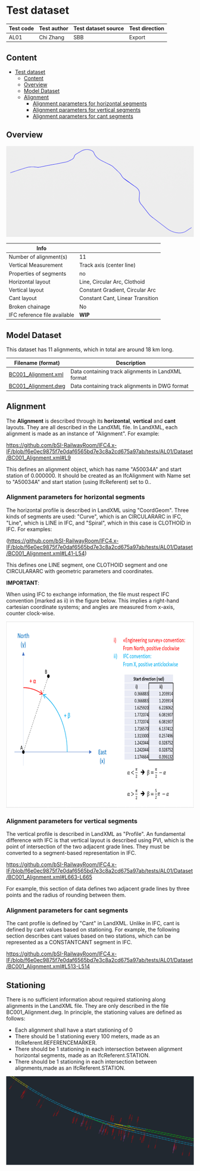 # Test dataset

| Test code | Test author     | Test dataset source | Test direction |
|-----------|-----------------|---------------------|----------------|
| AL01     | Chi Zhang   | SBB                 | Export         |

## Content
- [Test dataset](#test-dataset)
  - [Content](#content)
  - [Overview](#overview)
  - [Model Dataset](#model-dataset)
  - [Alignment](#alignment)
    - [Alignment parameters for horizontal segments](#alignment-parameters-for-horizontal-segments)
    - [Alignment parameters for vertical segments](#alignment-parameters-for-vertical-segments)
    - [Alignment parameters for cant segments](#alignment-parameters-for-cant-segments)


## Overview

<img src="./Alignments_visualization.PNG"/>

| Info                         |                                           |
|------------------------------|-------------------------------------------|
| Number of alignment(s)       | 11                                        |
| Vertical Measurement         | Track axis (center line)                  |
| Properties of segments       | no                                        |
| Horizontal layout            | Line, Circular Arc, Clothoid              |
| Vertical layout              | Constant Gradient, Circular Arc           |
| Cant layout                  | Constant Cant, Linear Transition          |
| Broken chainage              | No                                        |
| IFC reference file available | **WIP**                                   |

## Model Dataset
This dataset has 11 alignments, which in total are around 18 km long.

| Filename (format)         | Description                                                        |
|---------------------------|--------------------------------------------------------------------|
| [BC001_Alignment.xml](./BC001_Alignment.xml)    |    Data containing track alignments in LandXML format                                   |
| [BC001_Alignment.dwg](./BC001_Alignment.dwg)     |    Data containing track alignments in DWG format                                 |


## Alignment

The **Alignment** is described through its **horizontal**, **vertical** and **cant** layouts. They are all described in the LandXML file.
In LandXML, each alignment is made as an instance of "Alignment". For example:

https://github.com/bSI-RailwayRoom/IFC4.x-IF/blob/f6e0ec9875f7e0daf6565bd7e3c8a2cd675a97ab/tests/AL01/Dataset/BC001_Alignment.xml#L9

This defines an alignment object, which has name "A50034A" and start station of 0.000000. It should be created as an IfcAlignment with Name set to "A50034A" and start station (using IfcReferent) set to 0..
### Alignment parameters for horizontal segments

The horizontal profile is described in LandXML using "CoordGeom". Three kinds of segments are used: "Curve", which is an CIRCULARARC in IFC, "Line", which is LINE in IFC, and "Spiral", which in this case is CLOTHOID in IFC. For examples:

(https://github.com/bSI-RailwayRoom/IFC4.x-IF/blob/f6e0ec9875f7e0daf6565bd7e3c8a2cd675a97ab/tests/AL01/Dataset/BC001_Alignment.xml#L41-L54)

This defines one LINE segment, one CLOTHOID segment and one CIRCULARARC with geometric parameters and coordinates.

**IMPORTANT**:

When using IFC to exchange information, the file must respect IFC convention [marked as ii) in the figure below.
This implies a right-hand cartesian coordinate systems; and angles are measured from x-axis, counter clock-wise.

<p align="center">
    <img src="SurveyToIFCangleConvention.png" height="500"/>
</p>

### Alignment parameters for vertical segments

The vertical profile is described in LandXML as "Profile". An fundamental difference with IFC is that vertical layout is described using PVI, which is the point of intersection of the two adjacent grade lines. They must be converted to a segment-based representation in IFC.

https://github.com/bSI-RailwayRoom/IFC4.x-IF/blob/f6e0ec9875f7e0daf6565bd7e3c8a2cd675a97ab/tests/AL01/Dataset/BC001_Alignment.xml#L663-L665

For example, this section of data defines two adjacent grade lines by three points and the radius of rounding between them.

### Alignment parameters for cant segments

The cant profile is defined by "Cant" in LandXML. Unlike in IFC, cant is defined by cant values based on stationing. For example, the following section describes cant values based on two stations, which can be represented as a CONSTANTCANT segment in IFC.

https://github.com/bSI-RailwayRoom/IFC4.x-IF/blob/f6e0ec9875f7e0daf6565bd7e3c8a2cd675a97ab/tests/AL01/Dataset/BC001_Alignment.xml#L513-L514

## Stationing
There is no sufficient information about required stationing along alignments in the LandXML file. They are only described in the file BC001_Alignment.dwg.
In principle, the stationing values are defined as follows:
  - Each alignment shall have a start stationing of 0
  - There should be 1 stationing every 100 meters, made as an IfcReferent.REFERENCEMARKER.
  - There should be 1 stationing in each intersection between alignment horizontal segments, made as an IfcReferent.STATION.
  - There should be 1 stationing in each intersection between alignments,made as an IfcReferent.STATION.

<img src="./Alignment_stationing.PNG"/>

